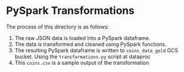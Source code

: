 # PySpark Transformations

The process of this directory is as follows:

1. The raw JSON data is loaded into a PySpark dataframe.
2. The data is transformed and cleaned using PySpark functions.
3. The resulting PySpark dataframe is written to `coins_data_gold` GCS bucket. Using the `transformations.py` script at dataproc
4. This `coins.csv` is a sample output of the transformation
